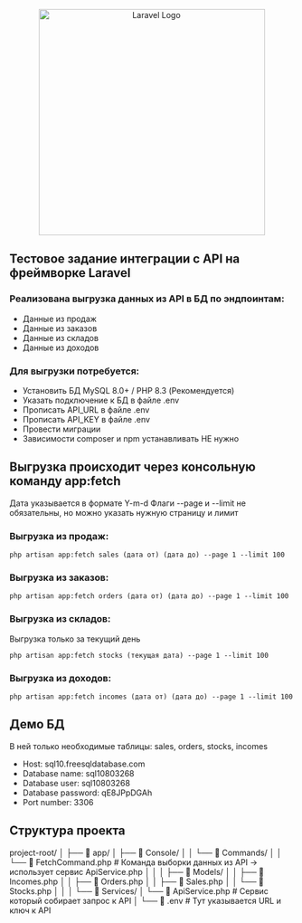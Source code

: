 <p align="center"><a href="https://laravel.com" target="_blank"><img src="https://raw.githubusercontent.com/laravel/art/master/logo-lockup/5%20SVG/2%20CMYK/1%20Full%20Color/laravel-logolockup-cmyk-red.svg" width="400" alt="Laravel Logo"></a></p>

## Тестовое задание интеграции с API на фреймворке Laravel

### Реализована выгрузка данных из API в БД по эндпоинтам:

- Данные из продаж
- Данные из заказов
- Данные из складов
- Данные из доходов

### Для выгрузки потребуется:

- Установить БД MySQL 8.0+ / PHP 8.3 (Рекомендуется)
- Указать подключение к БД в файле .env
- Прописать API_URL в файле .env
- Прописать API_KEY в файле .env
- Провести миграции
- Зависимости composer и npm устанавливать НЕ нужно

## Выгрузка происходит через консольную команду app:fetch

Дата указывается в формате Y-m-d  Флаги --page и --limit не обязательны, но можно указать нужную страницу и лимит

### Выгрузка из продаж:

```
php artisan app:fetch sales (дата от) (дата до) --page 1 --limit 100
```

### Выгрузка из заказов:

```
php artisan app:fetch orders (дата от) (дата до) --page 1 --limit 100
```

### Выгрузка из складов:
Выгрузка только за текущий день
```
php artisan app:fetch stocks (текущая дата) --page 1 --limit 100
```

### Выгрузка из доходов:

```
php artisan app:fetch incomes (дата от) (дата до) --page 1 --limit 100
```

## Демо БД

В ней только необходимые таблицы: sales, orders, stocks, incomes

- Host: sql10.freesqldatabase.com
- Database name: sql10803268
- Database user: sql10803268
- Database password: qE8JPpDGAh
- Port number: 3306

## Структура проекта

project-root/
│
├── 📁 app/
│   ├── 📁 Console/
│   │   └── 📁 Commands/
│   │       └── 📄 FetchCommand.php          # Команда выборки данных из API → использует сервис ApiService.php
│   │
│   ├── 📁 Models/
│   │   ├── 📄 Incomes.php
│   │   ├── 📄 Orders.php
│   │   ├── 📄 Sales.php
│   │   └── 📄 Stocks.php
│   │
│   └── 📁 Services/
│       └── 📄 ApiService.php                # Сервис который собирает запрос к API
│
└── 📄 .env                                  # Тут указывается URL и ключ к API

